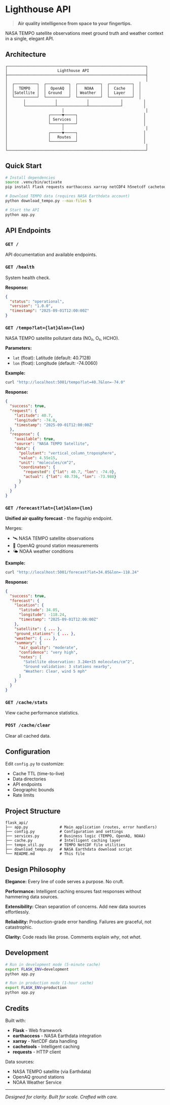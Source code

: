 # Lighthouse API

> **Air quality intelligence from space to your fingertips.**

NASA TEMPO satellite observations meet ground truth and weather context in a single, elegant API.

## Architecture

```
┌─────────────────────────────────────────────────────────────┐
│                      Lighthouse API                         │
├─────────────────────────────────────────────────────────────┤
│                                                             │
│  ┌──────────┐  ┌──────────┐  ┌──────────┐  ┌──────────┐  │
│  │  TEMPO   │  │  OpenAQ  │  │   NOAA   │  │  Cache   │  │
│  │Satellite │  │ Ground   │  │ Weather  │  │  Layer   │  │
│  └──────────┘  └──────────┘  └──────────┘  └──────────┘  │
│       │             │             │              │         │
│       └─────────────┴─────────────┴──────────────┘         │
│                        │                                    │
│                  ┌─────▼─────┐                             │
│                  │ Services  │                             │
│                  └─────┬─────┘                             │
│                        │                                    │
│                  ┌─────▼─────┐                             │
│                  │   Routes  │                             │
│                  └───────────┘                             │
│                                                             │
└─────────────────────────────────────────────────────────────┘
```

## Quick Start

```bash
# Install dependencies
source .venv/bin/activate
pip install Flask requests earthaccess xarray netCDF4 h5netcdf cachetools

# Download TEMPO data (requires NASA Earthdata account)
python download_tempo.py --max-files 5

# Start the API
python app.py
```

## API Endpoints

### `GET /`
API documentation and available endpoints.

### `GET /health`
System health check.

**Response:**
```json
{
  "status": "operational",
  "version": "1.0.0",
  "timestamp": "2025-09-01T12:00:00Z"
}
```

### `GET /tempo?lat={lat}&lon={lon}`
NASA TEMPO satellite pollutant data (NO₂, O₃, HCHO).

**Parameters:**
- `lat` (float): Latitude (default: 40.7128)
- `lon` (float): Longitude (default: -74.0060)

**Example:**
```bash
curl "http://localhost:5001/tempo?lat=40.7&lon=-74.0"
```

**Response:**
```json
{
  "success": true,
  "request": {
    "latitude": 40.7,
    "longitude": -74.0,
    "timestamp": "2025-09-01T12:00:00Z"
  },
  "response": {
    "available": true,
    "source": "NASA TEMPO Satellite",
    "data": {
      "pollutant": "vertical_column_troposphere",
      "value": 4.55e15,
      "unit": "molecules/cm^2",
      "coordinates": {
        "requested": {"lat": 40.7, "lon": -74.0},
        "actual": {"lat": 40.736, "lon": -73.988}
      }
    }
  }
}
```

### `GET /forecast?lat={lat}&lon={lon}`
**Unified air quality forecast** - the flagship endpoint.

Merges:
- 🛰️ NASA TEMPO satellite observations
- 📍 OpenAQ ground station measurements
- 🌤️ NOAA weather conditions

**Example:**
```bash
curl "http://localhost:5001/forecast?lat=34.05&lon=-118.24"
```

**Response:**
```json
{
  "success": true,
  "forecast": {
    "location": {
      "latitude": 34.05,
      "longitude": -118.24,
      "timestamp": "2025-09-01T12:00:00Z"
    },
    "satellite": { ... },
    "ground_stations": { ... },
    "weather": { ... },
    "summary": {
      "air_quality": "moderate",
      "confidence": "very high",
      "notes": [
        "Satellite observation: 3.24e+15 molecules/cm^2",
        "Ground validation: 3 stations nearby",
        "Weather: Clear, wind 5 mph"
      ]
    }
  }
}
```

### `GET /cache/stats`
View cache performance statistics.

### `POST /cache/clear`
Clear all cached data.

## Configuration

Edit `config.py` to customize:

- Cache TTL (time-to-live)
- Data directories
- API endpoints
- Geographic bounds
- Rate limits

## Project Structure

```
flask_api/
├── app.py              # Main application (routes, error handlers)
├── config.py           # Configuration and settings
├── services.py         # Business logic (TEMPO, OpenAQ, NOAA)
├── cache.py            # Intelligent caching layer
├── tempo_util.py       # TEMPO NetCDF file utilities
├── download_tempo.py   # NASA Earthdata download script
└── README.md           # This file
```

## Design Philosophy

**Elegance:** Every line of code serves a purpose. No cruft.

**Performance:** Intelligent caching ensures fast responses without hammering data sources.

**Extensibility:** Clean separation of concerns. Add new data sources effortlessly.

**Reliability:** Production-grade error handling. Failures are graceful, not catastrophic.

**Clarity:** Code reads like prose. Comments explain *why*, not *what*.

## Development

```bash
# Run in development mode (5-minute cache)
export FLASK_ENV=development
python app.py

# Run in production mode (1-hour cache)
export FLASK_ENV=production
python app.py
```

## Credits

Built with:
- **Flask** - Web framework
- **earthaccess** - NASA Earthdata integration
- **xarray** - NetCDF data handling
- **cachetools** - Intelligent caching
- **requests** - HTTP client

Data sources:
- NASA TEMPO satellite (via Earthdata)
- OpenAQ ground stations
- NOAA Weather Service

---

*Designed for clarity. Built for scale. Crafted with care.*
